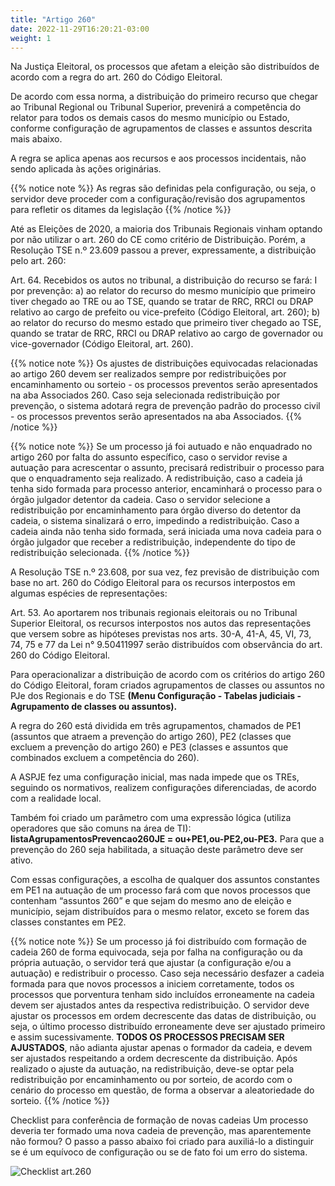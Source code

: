 ```yaml
---
title: "Artigo 260"
date: 2022-11-29T16:20:21-03:00
weight: 1
---
```


Na Justiça Eleitoral, os processos que afetam a eleição são distribuídos de acordo com a regra do art. 260 do Código Eleitoral.

De acordo com essa norma, a distribuição do primeiro recurso que chegar ao Tribunal Regional ou Tribunal Superior, prevenirá a competência do relator para todos os demais casos do mesmo município ou Estado, conforme configuração de agrupamentos de classes e assuntos descrita mais abaixo.

A regra se aplica apenas aos recursos e aos processos incidentais, não sendo aplicada às ações originárias.

{{% notice note %}}
As regras são definidas pela configuração, ou seja, o servidor deve proceder com a configuração/revisão dos agrupamentos para refletir os ditames da legislação
{{% /notice %}}

Até as Eleições de 2020, a maioria dos Tribunais Regionais vinham optando por não utilizar o art. 260 do CE como critério de Distribuição. Porém, a Resolução TSE n.º 23.609 passou a prever, expressamente, a distribuição pelo art. 260:

Art. 64. Recebidos os autos no tribunal, a distribuição do recurso se fará:
I por prevenção:
a) ao relator do recurso do mesmo município que primeiro tiver chegado ao TRE ou ao TSE, quando se tratar de RRC, RRCI ou DRAP relativo ao cargo de prefeito ou vice-prefeito (Código Eleitoral, art. 260);
b) ao relator do recurso do mesmo estado que primeiro tiver chegado ao TSE, quando se tratar de RRC, RRCI ou DRAP relativo ao cargo de governador ou vice-governador (Código Eleitoral, art. 260).

{{% notice note %}}
Os ajustes de distribuições equivocadas relacionadas ao artigo 260 devem ser realizados sempre por redistribuições por encaminhamento ou sorteio - os processos preventos serão apresentados na aba Associados 260. Caso seja selecionada redistribuição por prevenção, o sistema adotará regra de prevenção padrão do processo civil - os processos preventos serão apresentados na aba Associados.
{{% /notice %}}

{{% notice note %}}
Se um processo já foi autuado e não enquadrado no artigo 260 por falta do assunto específico, caso o servidor revise a autuação para acrescentar o assunto, precisará redistribuir o processo para que o enquadramento seja realizado. A redistribuição, caso a cadeia já tenha sido formada para processo anterior, encaminhará o processo para o órgão julgador detentor da cadeia. Caso o servidor selecione a redistribuição por encaminhamento para órgão diverso do detentor da cadeia, o sistema sinalizará o erro, impedindo a redistribuição. Caso a cadeia ainda não tenha sido formada, será iniciada uma nova cadeia para o órgão julgador que receber a redistribuição, independente do tipo de redistribuição selecionada.
{{% /notice %}}

A Resolução TSE n.º 23.608, por sua vez, fez previsão de distribuição com base no art. 260 do Código Eleitoral para os recursos interpostos em algumas espécies de representações:

Art. 53. Ao aportarem nos tribunais regionais eleitorais ou no Tribunal Superior Eleitoral, os recursos interpostos nos autos das representações que versem sobre as hipóteses previstas nos arts. 30-A, 41-A, 45, VI, 73, 74, 75 e 77 da Lei n° 9.50411997 serão distribuídos com observância do art. 260 do Código Eleitoral.

Para operacionalizar a distribuição de acordo com os critérios do artigo 260 do Código Eleitoral, foram criados agrupamentos de classes ou assuntos no PJe dos Regionais e do TSE **(Menu Configuração - Tabelas judiciais - Agrupamento de classes ou assuntos).**

A regra do 260 está dividida em três agrupamentos, chamados de PE1 (assuntos que atraem a prevenção do artigo 260), PE2 (classes que excluem a prevenção do artigo 260) e PE3 (classes e assuntos que combinados excluem a competência do 260).

A ASPJE fez uma configuração inicial, mas nada impede que os TREs, seguindo os normativos, realizem configurações diferenciadas, de acordo com a realidade local.

Também foi criado um parâmetro com uma expressão lógica (utiliza operadores que são comuns na área de TI): **listaAgrupamentosPrevencao260JE = ou+PE1,ou-PE2,ou-PE3.** Para que a prevenção do 260 seja habilitada, a situação deste parâmetro deve ser ativo.

Com essas configurações, a escolha de qualquer dos assuntos constantes em PE1 na autuação de um processo fará com que novos processos que contenham “assuntos 260” e que sejam do mesmo ano de eleição e município, sejam distribuídos para o mesmo relator, exceto se forem das classes constantes em PE2.

{{% notice note %}}
Se um processo já foi distribuído com formação de cadeia 260 de forma equivocada, seja por falha na configuração ou da própria autuação, o servidor terá que ajustar (a configuração e/ou a autuação) e redistribuir o processo. Caso seja necessário desfazer a cadeia formada para que novos processos a iniciem corretamente, todos os processos que porventura tenham sido incluídos erroneamente na cadeia devem ser ajustados antes da respectiva redistribuição. O servidor deve ajustar os processos em ordem decrescente das datas de distribuição, ou seja, o último processo distribuído erroneamente deve ser ajustado primeiro e assim sucessivamente. **TODOS OS PROCESSOS PRECISAM SER AJUSTADOS**, não adianta ajustar apenas o formador da cadeia, e devem ser ajustados respeitando a ordem decrescente da distribuição. Após realizado o ajuste da autuação, na redistribuição, deve-se optar pela redistribuição por encaminhamento ou por sorteio, de acordo com o cenário do processo em questão, de forma a observar a aleatoriedade do sorteio.
{{% /notice %}}


Checklist para conferência de formação de novas cadeias
Um processo deveria ter formado uma nova cadeia de prevenção, mas aparentemente não formou? O passo a passo abaixo foi criado para auxiliá-lo a distinguir se é um equívoco de configuração ou se de fato foi um erro do sistema.

![Checklist art.260](/imagens/checklist260.jpeg)
